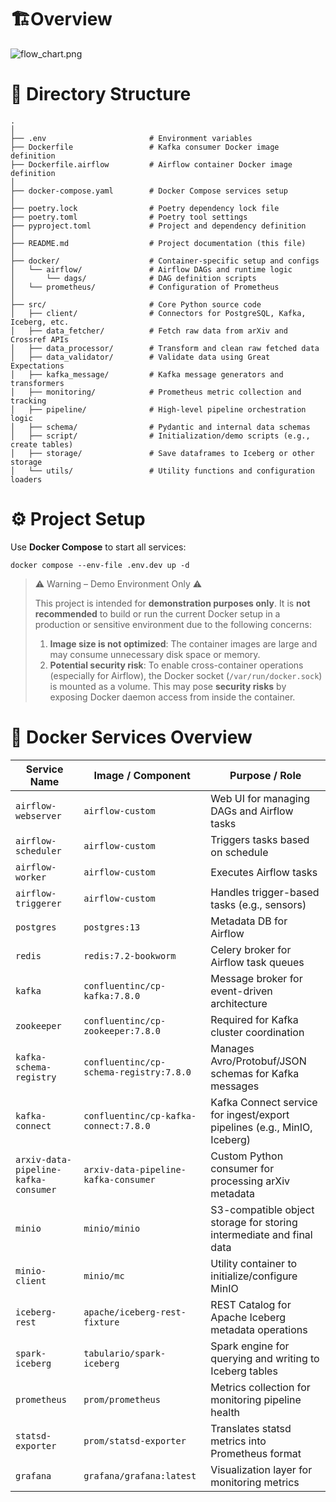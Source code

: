 # 🏗️Overview

![flow_chart.png]([attachment:c0182734-5019-4e01-9679-103c35a082b2:flow_chart.png](https://github.com/haopinn/arxiv-data-pipeline/blob/main/flow_chart.png?raw=true))


# 📂 Directory Structure
```docker
.
│
├── .env                       # Environment variables
├── Dockerfile                 # Kafka consumer Docker image definition
├── Dockerfile.airflow         # Airflow container Docker image definition
│
├── docker-compose.yaml        # Docker Compose services setup
│
├── poetry.lock                # Poetry dependency lock file
├── poetry.toml                # Poetry tool settings
├── pyproject.toml             # Project and dependency definition
│
├── README.md                  # Project documentation (this file)
│
├── docker/                    # Container-specific setup and configs
│   └── airflow/               # Airflow DAGs and runtime logic
│       └── dags/              # DAG definition scripts
│   └── prometheus/            # Configuration of Prometheus
│
├── src/                       # Core Python source code
│   ├── client/                # Connectors for PostgreSQL, Kafka, Iceberg, etc.
│   ├── data_fetcher/          # Fetch raw data from arXiv and Crossref APIs
│   ├── data_processor/        # Transform and clean raw fetched data
│   ├── data_validator/        # Validate data using Great Expectations
│   ├── kafka_message/         # Kafka message generators and transformers
│   ├── monitoring/            # Prometheus metric collection and tracking
│   ├── pipeline/              # High-level pipeline orchestration logic
│   ├── schema/                # Pydantic and internal data schemas
│   ├── script/                # Initialization/demo scripts (e.g., create tables)
│   ├── storage/               # Save dataframes to Iceberg or other storage
│   └── utils/                 # Utility functions and configuration loaders
```


# ⚙️ Project Setup

Use **Docker Compose** to start all services:

```docker
docker compose --env-file .env.dev up -d
```

> ⚠️ Warning – Demo Environment Only ⚠️
> 
> 
> This project is intended for **demonstration purposes only**. It is **not recommended** to build or run the current Docker setup in a production or sensitive environment due to the following concerns:
> 
> 1. **Image size is not optimized**: The container images are large and may consume unnecessary disk space or memory.
> 2. **Potential security risk**: To enable cross-container operations (especially for Airflow), the Docker socket (`/var/run/docker.sock`) is mounted as a volume. This may pose **security risks** by exposing Docker daemon access from inside the container.


# 🧱 Docker Services Overview

| Service Name | Image / Component | Purpose / Role |
| --- | --- | --- |
| `airflow-webserver` | `airflow-custom` | Web UI for managing DAGs and Airflow tasks |
| `airflow-scheduler` | `airflow-custom` | Triggers tasks based on schedule |
| `airflow-worker` | `airflow-custom` | Executes Airflow tasks |
| `airflow-triggerer` | `airflow-custom` | Handles trigger-based tasks (e.g., sensors) |
| `postgres` | `postgres:13` | Metadata DB for Airflow |
| `redis` | `redis:7.2-bookworm` | Celery broker for Airflow task queues |
| `kafka` | `confluentinc/cp-kafka:7.8.0` | Message broker for event-driven architecture |
| `zookeeper` | `confluentinc/cp-zookeeper:7.8.0` | Required for Kafka cluster coordination |
| `kafka-schema-registry` | `confluentinc/cp-schema-registry:7.8.0` | Manages Avro/Protobuf/JSON schemas for Kafka messages |
| `kafka-connect` | `confluentinc/cp-kafka-connect:7.8.0` | Kafka Connect service for ingest/export pipelines (e.g., MinIO, Iceberg) |
| `arxiv-data-pipeline-kafka-consumer` | `arxiv-data-pipeline-kafka-consumer` | Custom Python consumer for processing arXiv metadata |
| `minio` | `minio/minio` | S3-compatible object storage for storing intermediate and final data |
| `minio-client` | `minio/mc` | Utility container to initialize/configure MinIO |
| `iceberg-rest` | `apache/iceberg-rest-fixture` | REST Catalog for Apache Iceberg metadata operations |
| `spark-iceberg` | `tabulario/spark-iceberg` | Spark engine for querying and writing to Iceberg tables |
| `prometheus` | `prom/prometheus` | Metrics collection for monitoring pipeline health |
| `statsd-exporter` | `prom/statsd-exporter` | Translates statsd metrics into Prometheus format |
| `grafana` | `grafana/grafana:latest` | Visualization layer for monitoring metrics |
